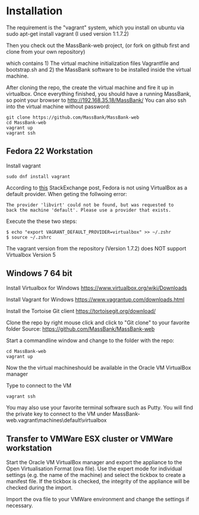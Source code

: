 Installation
============

The requirement is the "vagrant" system, which you install on ubuntu via
sudo apt-get install vagrant (I used version 1:1.7.2)

Then you check out the MassBank-web project, 
(or fork on github first and clone from your own repository)

which contains 1) The virtual machine initialization files 
Vagrantfile and bootstrap.sh and 2) the MassBank software 
to be installed inside the virtual machine. 

After cloning the repo, the create the virtual machine 
and fire it up in virtualbox. Once everything finished, 
you  should have a running MassBank, so point your browser 
to http://192.168.35.18/MassBank/ You can also ssh into 
the virtual machine without password:

````
git clone https://github.com/MassBank/MassBank-web
cd MassBank-web 
vagrant up
vagrant ssh
````


## Fedora 22 Workstation

Install vagrant

````
sudo dnf install vagrant
````
According to [this](https://unix.stackexchange.com/questions/194691/use-virtualbox-provider-by-default-on-fedora-21) StackExchange post, Fedora is not using VirtualBox as a default provider.
When geting the follwoing error:

````
The provider 'libvirt' could not be found, but was requested to
back the machine 'default'. Please use a provider that exists.
````
Execute the these two steps:
````
$ echo "export VAGRANT_DEFAULT_PROVIDER=virtualbox" >> ~/.zshr
$ source ~/.zshrc
`````
The vagrant version from the repository (Version 1.7.2) does NOT support Virtualbox Version 5


## Windows 7 64 bit
Install Virtualbox for Windows
https://www.virtualbox.org/wiki/Downloads

Install Vagrant for Windows
https://www.vagrantup.com/downloads.html

Install the Tortoise Git client
https://tortoisegit.org/download/

Clone the repo by right mouse click and click to "Git clone" to your favorite folder 
Source: https://github.com/MassBank/MassBank-web

Start a commandline window and change to the folder with the repo:
````
cd MassBank-web
vagrant up
````
Now the the virtual machineshould be available in the Oracle VM VirtualBox manager

Type to connect to the VM
````
vagrant ssh
````
You may also use your favorite terminal software such as Putty. You will find the private key to connect to the VM under
MassBank-web\.vagrant\machines\default\virtualbox

## Transfer to VMWare ESX cluster or VMWare workstation
Start the Oracle VM VirtualBox manager and export the appliance to the Open Virtualisation Format (ova file).
Use the expert mode for individual settings (e.g. the name of the machine) and select the tickbox to create a manifest file.
If the tickbox is checked, the integrity of the appliance will be checked during the import.

Import the ova file to your VMWare environment and change the settings if necessary.


